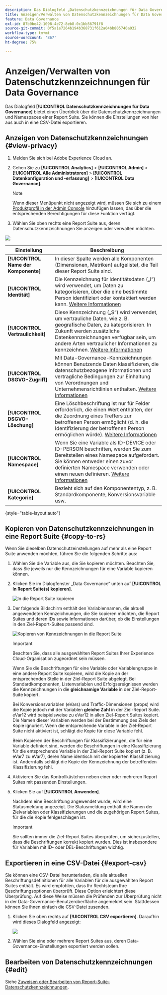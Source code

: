 ```yaml
---
description: Das Dialogfeld „Datenschutzkennzeichnungen für Data Governance“ bietet einen Überblick über die Datenschutzkennzeichnungen und Namespaces einer Report Suite. Sie können die Einstellungen von hier aus auch in eine CSV-Datei exportieren.
title: Anzeigen/Verwalten von Datenschutzkennzeichnungen für Data Governance
feature: Data Governance
exl-id: 87b0be42-1098-4e72-8eb8-0c1bb56791f8
source-git-commit: 0f5a1e7264b194b368731f612a04bb805740a932
workflow-type: tm+mt
source-wordcount: '867'
ht-degree: 75%

---
```


# Anzeigen/Verwalten von Datenschutzkennzeichnungen für Data Governance

Das Dialogfeld **[!UICONTROL Datenschutzkennzeichnungen für Data Governance]** bietet einen Überblick über die Datenschutzkennzeichnungen und Namespaces einer Report Suite. Sie können die Einstellungen von hier aus auch in eine CSV-Datei exportieren.

## Anzeigen von Datenschutzkennzeichnungen {#view-privacy}

1. Melden Sie sich bei Adobe Experience Cloud an.
2. Gehen Sie zu **[!UICONTROL Analytics]** > **[!UICONTROL Admin]** > **[!UICONTROL Alle Administratoren]** > **[!UICONTROL Datenkonfiguration und -erfassung]** > **[!UICONTROL Data Governance]**.

   >[!NOTE]
   >
   >Wenn dieser Menüpunkt nicht angezeigt wird, müssen Sie sich zu einem [Produktprofil in der Admin Console](https://experienceleague.adobe.com/docs/analytics/admin/admin-console/permissions/product-profile.html?lang=de) hinzufügen lassen, das über die entsprechenden Berechtigungen für diese Funktion verfügt.

3. Wählen Sie oben rechts eine Report Suite aus, deren Datenschutzkennzeichnungen Sie anzeigen oder verwalten möchten.

![](assets/privacy_labeling.png)

| Einstellung | Beschreibung |
| --- | --- |
| **[!UICONTROL Name der Komponente]** | In dieser Spalte werden alle Komponenten (Dimensionen, Metriken) aufgelistet, die Teil dieser Report Suite sind. |
| **[!UICONTROL Identität]** | Die Kennzeichnung für Identitätsdaten („I“) wird verwendet, um Daten zu kategorisieren, über die eine bestimmte Person identifiziert oder kontaktiert werden kann. [Weitere Informationen](https://experienceleague.adobe.com/docs/analytics/admin/data-governance/data-labels/gdpr-labels.html?lang=en#data-privacy-identity-labels) |
| **[!UICONTROL Vertraulichkeit]** | Diese Kennzeichnung („S“) wird verwendet, um vertrauliche Daten, wie z. B. geografische Daten, zu kategorisieren. In Zukunft werden zusätzliche Datenkennzeichnungen verfügbar sein, um andere Arten vertraulicher Informationen zu kennzeichnen. [Weitere Informationen](https://experienceleague.adobe.com/docs/analytics/admin/data-governance/data-labels/gdpr-labels.html?lang=en#sensitive-data-labels) |
| **[!UICONTROL DSGVO-Zugriff]** | Mit Data-Governance-Kennzeichnungen können Benutzende Daten klassifizieren, die datenschutzbezogene Informationen und vertragliche Bedingungen zur Einhaltung von Verordnungen und Unternehmensrichtlinien enthalten. [Weitere Informationen](https://experienceleague.adobe.com/docs/analytics/admin/data-governance/data-labels/gdpr-labels.html?lang=en#data-privacy-access-labels) |
| **[!UICONTROL DSGVO-Löschung]** | Eine Löschbeschriftung ist nur für Felder erforderlich, die einen Wert enthalten, der die Zuordnung eines Treffers zur betroffenen Person ermöglicht (d. h. die Identifizierung der betroffenen Person ermöglichen würde). [Weitere Informationen](https://experienceleague.adobe.com/docs/analytics/admin/data-governance/data-labels/gdpr-labels.html?lang=en#data-privacy-delete-labels) |
| **[!UICONTROL Namespace]** | Wenn Sie eine Variable als ID-DEVICE oder ID-PERSON beschriften, werden Sie zum Bereitstellen eines Namespace aufgefordert. Sie können entweder einen zuvor definierten Namespace verwenden oder einen neuen definieren. [Weitere Informationen](https://experienceleague.adobe.com/docs/analytics/admin/data-governance/data-labels/gdpr-labels.html?lang=en#provide-namespace) |
| **[!UICONTROL Kategorie]** | Bezieht sich auf den Komponententyp, z. B. Standardkomponente, Konversionsvariable usw. |

{style=&quot;table-layout:auto&quot;}

## Kopieren von Datenschutzkennzeichnungen in eine Report Suite  {#copy-to-rs}

Wenn Sie dieselben Datenschutzeinstellungen auf mehr als eine Report Suite anwenden möchten, führen Sie die folgenden Schritte aus:

1. Wählen Sie die Variable aus, die Sie kopieren möchten. Beachten Sie, dass Sie jeweils nur die Kennzeichnungen für eine Variable kopieren können.
1. Klicken Sie im Dialogfenster „Data Governance“ unten auf **[!UICONTROL In Report Suite(s) kopieren]**.

   ![In die Report Suite kopieren](assets/copy_to_reportsuite.png)

1. Der folgende Bildschirm enthält den Variablennamen, die aktuell angewendeten Kennzeichnungen, die Sie kopieren möchten, die Report Suites und deren IDs sowie Informationen darüber, ob die Einstellungen in den Ziel-Report-Suites passend sind.

   ![Kopieren von Kennzeichnungen in die Report Suite](assets/copy_to_rs.png)

   >[!IMPORTANT]
   >
   >Beachten Sie, dass alle ausgewählten Report Suites Ihrer Experience Cloud-Organisation zugeordnet sein müssen.

   Wenn Sie die Beschriftungen für eine Variable oder Variablengruppe in eine andere Report Suite kopieren, wird die Kopie an der entsprechenden Stelle in der Ziel-Report Suite abgelegt. Bei Standardkomponenten, Listenvariablen und Erfolgsereignissen werden die Kennzeichnungen in die **gleichnamige Variable** in der Ziel-Report-Suite kopiert.

   Bei Konversionsvariablen (eVars) und Traffic-Dimensionen (props) wird die Kopie jedoch mit der Variablen **gleiche Zahl** in der Ziel-Report Suite. eVar12 wird beispielsweise zu eVar12 in allen Ziel-Report Suites kopiert. Die Namen dieser Variablen werden bei der Bestimmung des Ziels der Kopie ignoriert. Wenn die entsprechende Variable in der Ziel-Report Suite nicht aktiviert ist, schlägt die Kopie für diese Variable fehl.

   Beim Kopieren der Beschriftungen für Klassifizierungen, die für eine Variable definiert sind, werden die Beschriftungen in eine Klassifizierung für die entsprechende Variable in der Ziel-Report Suite kopiert (z. B. eVar7 zu eVar7), deren Name identisch mit der kopierten Klassifizierung ist. Andernfalls schlägt die Kopie der Kennzeichnung der betreffenden Klassifizierung fehl.

1. Aktivieren Sie das Kontrollkästchen neben einer oder mehreren Report Suites mit passenden Einstellungen.
1. Klicken Sie auf **[!UICONTROL Anwenden]**.

   Nachdem eine Beschriftung angewendet wurde, wird eine Statusmeldung angezeigt. Die Statusmeldung enthält die Namen der Zielvariablen oder Klassifizierungen und die zugehörigen Report Suites, für die die Kopie fehlgeschlagen ist.

   >[!IMPORTANT]
   >
   >Sie sollten immer die Ziel-Report Suites überprüfen, um sicherzustellen, dass die Beschriftungen korrekt kopiert wurden. Dies ist insbesondere für Variablen mit ID- oder DEL-Beschriftungen wichtig.

## Exportieren in eine CSV-Datei {#export-csv}

Sie können eine CSV-Datei herunterladen, die alle aktuellen Beschriftungsdefinitionen für alle Variablen für die ausgewählten Report Suites enthält. Es wird empfohlen, dass Ihr Rechtsteam Ihre Beschriftungsoptionen überprüft. Diese Option erleichtert diese Überprüfung. Auf diese Weise müssen die Prüfenden zur Überprüfung nicht in der Data-Governance-Benutzeroberfläche angemeldet sein. Stattdessen können Sie ihnen einfach die CSV-Datei zusenden.

1. Klicken Sie oben rechts auf **[!UICONTROL CSV exportieren]**. Daraufhin wird dieses Dialogfeld angezeigt:

   ![](assets/export_csv.png)

1. Wählen Sie eine oder mehrere Report Suites aus, deren Data-Governance-Einstellungen exportiert werden sollen.

## Bearbeiten von Datenschutzkennzeichnungen {#edit}

Siehe [Zuweisen oder Bearbeiten von Report-Suite-Datenschutzkennzeichnungen](/help/admin/admin/c-data-governance/data-labeling/gdpr-setup-reportsuite.md).

